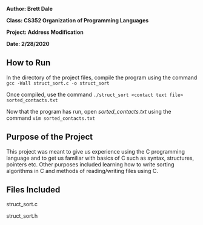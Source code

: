 **Author: Brett Dale**

**Class: CS352 Organization of Programming Languages**


**Project: Address Modification**

**Date: 2/28/2020**

## How to Run
In the directory of the project files, compile the program using the command
`gcc -Wall struct_sort.c -o struct_sort`

Once compiled, use the command `./struct_sort <contact text file> sorted_contacts.txt`

Now that the program has run, open _sorted_contacts.txt_ using the command `vim sorted_contacts.txt`

## Purpose of the Project
This project was meant to give us experience using the C programming language and to get us familiar
with basics of C such as syntax, structures, pointers etc. Other purposes included learning how to write
sorting algorithms in C and methods of reading/writing files using C.

## Files Included
struct_sort.c

struct_sort.h
